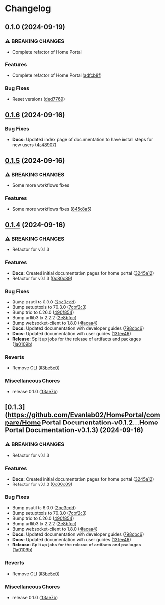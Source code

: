 # Changelog

## 0.1.0 (2024-09-19)


### ⚠ BREAKING CHANGES

* Complete refactor of Home Portal

### Features

* Complete refactor of Home Portal ([adfcb8f](https://github.com/Evanlab02/HomePortal/commit/adfcb8fc5c2c8f62b673df5c8163304ecbb3b053))


### Bug Fixes

* Reset versions ([ded7769](https://github.com/Evanlab02/HomePortal/commit/ded776986038552dd2d7e0bbcf839be4896377ad))

## [0.1.6](https://github.com/Evanlab02/HomePortal/compare/home-portal-documentation-v0.1.5...home-portal-documentation-v0.1.6) (2024-09-16)


### Bug Fixes

* **Docs:** Updated index page of documentation to have install steps for new users ([4e48907](https://github.com/Evanlab02/HomePortal/commit/4e48907c3ec508addd155700dca853d19276b775))

## [0.1.5](https://github.com/Evanlab02/HomePortal/compare/home-portal-documentation-v0.1.4...home-portal-documentation-v0.1.5) (2024-09-16)


### ⚠ BREAKING CHANGES

* Some more workflows fixes

### Features

* Some more workflows fixes ([845c8a5](https://github.com/Evanlab02/HomePortal/commit/845c8a54c8f36f82236e83edac651778c44ff48e))

## [0.1.4](https://github.com/Evanlab02/HomePortal/compare/home-portal-documentation-v0.1.3...home-portal-documentation-v0.1.4) (2024-09-16)


### ⚠ BREAKING CHANGES

* Refactor for v0.1.3

### Features

* **Docs:** Created initial documentation pages for home portal ([3245a12](https://github.com/Evanlab02/HomePortal/commit/3245a1216be6ce7300ef2c8528c424ccac0c6eb9))
* Refactor for v0.1.3 ([0c80c89](https://github.com/Evanlab02/HomePortal/commit/0c80c89b308a1a91c861e9880853d2e92ebd9fe1))


### Bug Fixes

* Bump psutil to 6.0.0 ([2bc3cdd](https://github.com/Evanlab02/HomePortal/commit/2bc3cdd2a535307cd3a4bdd1c61542695cd685d6))
* Bump setuptools to 70.3.0 ([7cbf2c3](https://github.com/Evanlab02/HomePortal/commit/7cbf2c3a68a8b573e0440e31c629fcc6f7a3984b))
* Bump trio to 0.26.0 ([490f854](https://github.com/Evanlab02/HomePortal/commit/490f854b37274bd93ea93310571736acd7164611))
* Bump urllib3 to 2.2.2 ([2e8bfcc](https://github.com/Evanlab02/HomePortal/commit/2e8bfcc58b2c09fa84bcbe9ec68166a1dc852889))
* Bump websocket-client to 1.8.0 ([4facaa4](https://github.com/Evanlab02/HomePortal/commit/4facaa498b0fd3910a07bfe6adba3747a5e303f6))
* **Docs:** Updated documentation with developer guides ([798cbc6](https://github.com/Evanlab02/HomePortal/commit/798cbc68aad4c4a81fa5a678561f648f1b03798a))
* **Docs:** Updated documentation with user guides ([131ee46](https://github.com/Evanlab02/HomePortal/commit/131ee46dd3a7192fa99d28e38edd9d42acc1a91e))
* **Release:** Split up jobs for the release of artifacts and packages ([1a0109b](https://github.com/Evanlab02/HomePortal/commit/1a0109ba11fa9796dfcf0c125b5b4fce349e7eb2))


### Reverts

* Remove CLI ([03be5c0](https://github.com/Evanlab02/HomePortal/commit/03be5c08bce08f7ff48fc88b4b5558061f0cb754))


### Miscellaneous Chores

* release 0.1.0 ([ff3ae7b](https://github.com/Evanlab02/HomePortal/commit/ff3ae7ba742ca5727ed53d4fcca6a1af8367eb57))

## [0.1.3](https://github.com/Evanlab02/HomePortal/compare/Home Portal Documentation-v0.1.2...Home Portal Documentation-v0.1.3) (2024-09-16)


### ⚠ BREAKING CHANGES

* Refactor for v0.1.3

### Features

* **Docs:** Created initial documentation pages for home portal ([3245a12](https://github.com/Evanlab02/HomePortal/commit/3245a1216be6ce7300ef2c8528c424ccac0c6eb9))
* Refactor for v0.1.3 ([0c80c89](https://github.com/Evanlab02/HomePortal/commit/0c80c89b308a1a91c861e9880853d2e92ebd9fe1))


### Bug Fixes

* Bump psutil to 6.0.0 ([2bc3cdd](https://github.com/Evanlab02/HomePortal/commit/2bc3cdd2a535307cd3a4bdd1c61542695cd685d6))
* Bump setuptools to 70.3.0 ([7cbf2c3](https://github.com/Evanlab02/HomePortal/commit/7cbf2c3a68a8b573e0440e31c629fcc6f7a3984b))
* Bump trio to 0.26.0 ([490f854](https://github.com/Evanlab02/HomePortal/commit/490f854b37274bd93ea93310571736acd7164611))
* Bump urllib3 to 2.2.2 ([2e8bfcc](https://github.com/Evanlab02/HomePortal/commit/2e8bfcc58b2c09fa84bcbe9ec68166a1dc852889))
* Bump websocket-client to 1.8.0 ([4facaa4](https://github.com/Evanlab02/HomePortal/commit/4facaa498b0fd3910a07bfe6adba3747a5e303f6))
* **Docs:** Updated documentation with developer guides ([798cbc6](https://github.com/Evanlab02/HomePortal/commit/798cbc68aad4c4a81fa5a678561f648f1b03798a))
* **Docs:** Updated documentation with user guides ([131ee46](https://github.com/Evanlab02/HomePortal/commit/131ee46dd3a7192fa99d28e38edd9d42acc1a91e))
* **Release:** Split up jobs for the release of artifacts and packages ([1a0109b](https://github.com/Evanlab02/HomePortal/commit/1a0109ba11fa9796dfcf0c125b5b4fce349e7eb2))


### Reverts

* Remove CLI ([03be5c0](https://github.com/Evanlab02/HomePortal/commit/03be5c08bce08f7ff48fc88b4b5558061f0cb754))


### Miscellaneous Chores

* release 0.1.0 ([ff3ae7b](https://github.com/Evanlab02/HomePortal/commit/ff3ae7ba742ca5727ed53d4fcca6a1af8367eb57))
